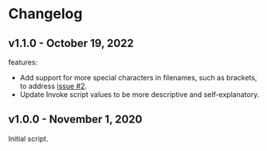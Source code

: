 # Changelog

## v1.1.0 - October 19, 2022

features:

- Add support for more special characters in filenames, such as brackets, to address [issue #2](https://github.com/deadlydog/MoveFilesIntoDateDirectories/issues/2).
- Update Invoke script values to be more descriptive and self-explanatory.

## v1.0.0 - November 1, 2020

Initial script.
